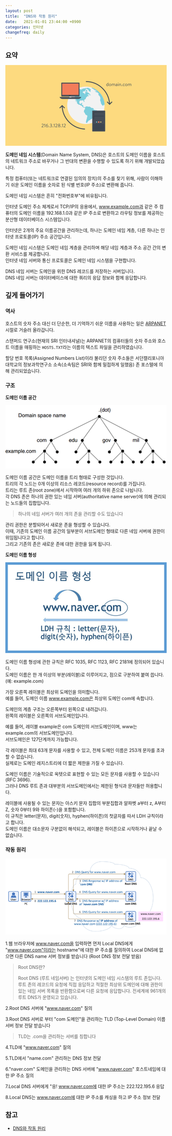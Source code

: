```yaml
---
layout: post
title:  "DNS와 작동 원리"
date:   2021-01-01 23:44:00 +0900
categories: 인터넷
changefreq: daily
---
```


## 요약

![what-is-dns](/assets/2021-01-01-how-dns-works/what-is-dns.png)

**도메인 네임 시스템**(Domain Name System, DNS)은 호스트의 도메인 이름을 호스트의 네트워크 주소로 바꾸거나 그 반대의 변환을 수행할 수 있도록 하기 위해 개발되었습니다.  

특정 컴퓨터(또는 네트워크로 연결된 임의의 장치)의 주소를 찾기 위해, 사람이 이해하기 쉬운 도메인 이름을 숫자로 된 식별 번호(IP 주소)로 변환해 줍니다.  

도메인 네임 시스템은 흔히 "전화번호부"에 비유됩니다.  

인터넷 도메인 주소 체계로서 TCP/IP의 응용에서, www.example.com과 같은 주 컴퓨터의 도메인 이름을 192.168.1.0과 같은 IP 주소로 변환하고 라우팅 정보를 제공하는 분산형 데이터베이스 시스템입니다.

인터넷은 2개의 주요 이름공간을 관리하는데, 하나는 도메인 네임 계층, 다른 하나는 인터넷 프로토콜(IP) 주소 공간입니다.

도메인 네임 시스템은 도메인 네임 계층을 관리하며 해당 네임 계층과 주소 공간 간의 변환 서비스를 제공합니다.  
인터넷 네임 서버와 통신 프로토콜은 도메인 네임 시스템을 구현합니다.  

DNS 네임 서버는 도메인을 위한 DNS 레코드를 저장하는 서버입니다.  
DNS 네임 서버는 데이터베이스에 대한 쿼리의 응답 정보와 함께 응답합니다.

## 깊게 들어가기

### 역사

호스트의 숫자 주소 대신 더 단순한, 더 기억하기 쉬운 이름을 사용하는 일은 [ARPANET](https://ko.wikipedia.org/wiki/ARPANET) 시절로 거슬러 올라갑니다.

스탠퍼드 연구소(현재의 SRI 인터내셔널)는 ARPANET의 컴퓨터들의 숫자 주소와 호스트 이름을 매핑하는 `HOSTS.TXT`라는 이름의 텍스트 파일을 관리하였습니다.

할당 번호 목록(Assigned Numbers List)이라 불리던 숫자 주소들은 서던캘리포니아 대학교의 정보과학연구소 소속(소속팀은 SRI와 함께 밀접하게 일했음) 존 포스텔에 의해 관리되었습니다.

### 구조

**도메인 이름 공간**

![domain namespace](/assets/2021-01-01-how-dns-works/domain-namespace.png)

도메인 이름 공간은 도메인 이름을 트리 형태로 구성한 것입니다.  
트리의 각 노드는 0개 이상의 리소스 레코드(resource record)를 가집니다.  
트리는 루트 존(root zone)에서 시작하여 여러 개의 하위 존으로 나뉩니다.  
각 DNS 존은 하나의 권한 있는 네임 서버(authoritative name server)에 의해 관리되는 노드들의 집합입니다.

> 하나의 네임 서버가 여러 개의 존을 관리할 수도 있습니다

관리 권한은 분할되어서 새로운 존을 형성할 수 있습니다.  
이때, 기존의 도메인 이름 공간의 일부분이 서브도메인 형태로 다른 네임 서버에 권한이 위임됩니다고 합니다.  
그리고 기존의 존은 새로운 존에 대한 권한을 잃게 됩니다.

**도메인 이름 형성**

![domain name](/assets/2021-01-01-how-dns-works/domain-name.jpg)

도메인 이름 형성에 관한 규칙은 RFC 1035, RFC 1123, RFC 2181에 정의되어 있습니다.  
도메인 이름은 한 개 이상의 부분(레이블)로 이루어지고, 점으로 구분하여 붙여 씁니다.(예: example.com)

가장 오른쪽 레이블은 최상위 도메인을 의미합니다.  
예를 들어, 도메인 이름 www.example.com은 최상위 도메인 com에 속합니다.  

도메인의 계층 구조는 오른쪽부터 왼쪽으로 내려갑니다.  
왼쪽의 레이블은 오른쪽의 서브도메인입니다. 

예를 들어, 레이블 example은 com 도메인의 서브도메인이며, www는 example.com의 서브도메인입니다.  
서브도메인은 127단계까지 가능합니다.

각 레이블은 최대 63개 문자를 사용할 수 있고, 전체 도메인 이름은 253개 문자를 초과할 수 없습니다.  
실제로는 도메인 레지스트리에 더 짧은 제한을 가질 수 있습니다.

도메인 이름은 기술적으로 옥텟으로 표현할 수 있는 모든 문자를 사용할 수 있습니다(RFC 3696).  
그러나 DNS 루트 존과 대부분의 서브도메인에서는 제한된 형식과 문자들만 허용합니다.  

레이블에 사용될 수 있는 문자는 아스키 문자 집합의 부분집합과 알파벳 a부터 z, A부터 Z, 숫자 0부터 9와 하이픈(-)을 포함합니다.  
이 규칙은 letter(문자), digit(숫자), hyphen(하이픈)의 첫글자를 따서 LDH 규칙이라고 합니다.  
도메인 이름은 대소문자 구분없이 해석되고, 레이블은 하이픈으로 시작하거나 끝날 수 없습니다.

### 작동 원리

![how domain name service works](/assets/2021-01-01-how-dns-works/dns-works.png)

1.웹 브라우저에 www.naver.com을 입력하면 먼저 Local DNS에게 "www.naver.com"이라는 hostname"에 대한 IP 주소를 질의하여 Local DNS에 없으면 다른 DNS name 서버 정보를 받습니다 (Root DNS 정보 전달 받음)

> Root DNS란?
> 
> Root DNS (루트 네임서버) 는 인터넷의 도메인 네임 시스템의 루트 존입니다. 루트 존의 레코드의 요청에 직접 응답하고 적절한 최상위 도메인에 대해 권한이 있는 네임 서버 목록을 반환함으로써 다른 요청에 응답합니다. 전세계에 961개의 루트 DNS가 운영되고 있습니다.

2.Root DNS 서버에 "www.naver.com" 질의

3.Root DNS 서버로 부터 "com 도메인"을 관리하는 TLD (Top-Level Domain) 이름 서버 정보 전달 받습니다

> TLD는 .com을 관리하는 서버를 칭합니다

4.TLD에 "www.naver.com" 질의

5.TLD에서 "name.com" 관리하는 DNS 정보 전달

6."naver.com" 도메인을 관리하는 DNS 서버에 "www.naver.com" 호스트네임에 대한 IP 주소 질의

7.Local DNS 서버에게 "응! www.naver.com에 대한 IP 주소는 222.122.195.6 응답

8.Local DNS는 www.naver.com에 대한 IP 주소를 캐싱을 하고 IP 주소 정보 전달

## 참고

* [DNS와 작동 원리](https://velog.io/@goban/DNS와-작동원리)
